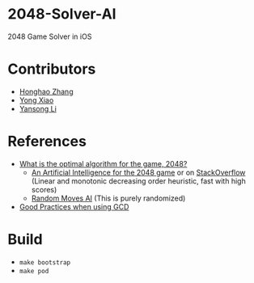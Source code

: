 # 2048-Solver-AI
2048 Game Solver in iOS

# Contributors
* [Honghao Zhang](https://github.com/honghaoz)
* [Yong Xiao](https://github.com/LostZebra)
* [Yansong Li](https://github.com/jindulys)

# References
* [What is the optimal algorithm for the game, 2048?](http://stackoverflow.com/questions/22342854/what-is-the-optimal-algorithm-for-the-game-2048)
  * [An Artificial Intelligence for the 2048 game](http://diaryofatinker.blogspot.it/2014/03/an-artificial-intelligence-for-2048-game.html) or on [StackOverflow](http://stackoverflow.com/a/22674149/3164091) (Linear and monotonic decreasing order heuristic, fast with high scores)
  * [Random Moves AI](http://stackoverflow.com/a/23853848/3164091) (This is purely randomized)
* [Good Practices when using GCD](http://www.cnblogs.com/lee0oo0/p/4224063.html)

# Build
- `make bootstrap`
- `make pod`
